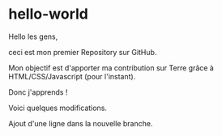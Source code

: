 # hello-world

Hello les gens,

ceci est mon premier Repository sur GitHub.

Mon objectif est d'apporter ma contribution sur Terre grâce à HTML/CSS/Javascript (pour l'instant).

Donc j'apprends !

Voici quelques modifications.

Ajout d'une ligne dans la nouvelle branche.
